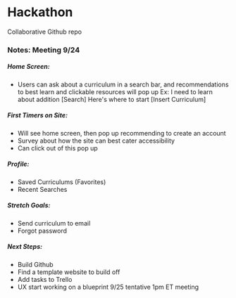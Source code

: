 # Hackathon
Collaborative Github repo

###  Notes: Meeting 9/24
##### Home Screen:
- Users can ask about a curriculum in a search bar, and recommendations to best learn and clickable resources will pop up
Ex: I need to learn about addition [Search] Here's where to start [Insert Curriculum]
##### First Timers on Site:
- Will see home screen, then pop up recommending to create an account
- Survey about how the site can best cater accessibility 
- Can click out of this pop up
##### Profile:
- Saved Curriculums (Favorites)
- Recent Searches
##### Stretch Goals:
- Send curriculum to email
- Forgot password
##### Next Steps:
- Build Github
- Find a template website to build off
- Add tasks to Trello
- UX start working on a blueprint 9/25 tentative 1pm ET meeting
